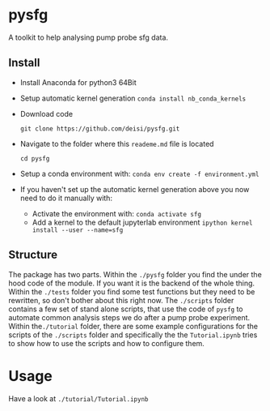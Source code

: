 # pysfg

A toolkit to help analysing pump probe sfg data.

## Install

- Install Anaconda for python3 64Bit
- Setup automatic kernel generation
  `conda install nb_conda_kernels`
- Download code
  
   `git clone https://github.com/deisi/pysfg.git`
- Navigate to the folder where this `reademe.md` file is located
  
   `cd pysfg`
- Setup a conda environment with:
  `conda env create -f environment.yml`
- If you haven't set up the automatic kernel generation above you now need to do it manually with:
  - Activate the environment with:
    `conda activate sfg`
  - Add a kernel to the default jupyterlab environment
    `ipython kernel install --user --name=sfg`

## Structure

The package has two parts. Within the `./pysfg` folder you find the under the hood code of the module. If you want it is the backend of the whole thing. Within the `./tests` folder you find some test functions but they need to be rewritten, so don't bother about this right now. The `./scripts` folder contains a few set of stand alone scripts, that use the code of `pysfg` to automate common analysis steps we do after a pump probe experiment.  Within the`./tutorial` folder, there are some example configurations for the scripts of the `./scripts` folder and specifically the the `Tutorial.ipynb` tries to show how to use the scripts and how to configure them.



# Usage

Have a look at `./tutorial/Tutorial.ipynb`
